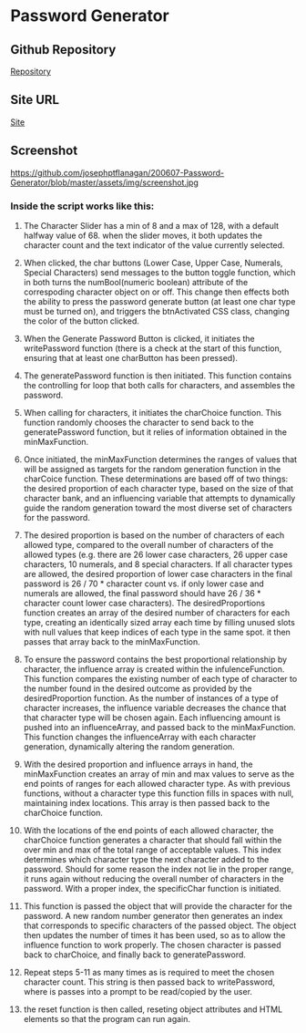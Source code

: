 # Password Generator

## Github Repository
[Repository](https://github.com/josephptflanagan/Password-Generator)

## Site URL
[Site](https://josephptflanagan.github.io/Password-Generator/)

## Screenshot
https://github.com/josephptflanagan/200607-Password-Generator/blob/master/assets/img/screenshot.jpg

### Inside the script works like this:
1. The Character Slider has a min of 8 and a max of 128, with a default halfway value of 68. when the slider moves, it both updates the character count and the text indicator of the value currently selected.

2. When clicked, the char buttons (Lower Case, Upper Case, Numerals, Special Characters) send messages to the button toggle function, which in both turns the numBool(numeric boolean) attribute of the correspoding character object on or off. This change then effects both the ability to press the password generate button (at least one char type must be turned on), and triggers the btnActivated CSS class, changing the color of the button clicked.

3. When the Generate Password Button is clicked, it initiates the writePassword function (there is a check at the start of this function, ensuring that at least one charButton has been pressed). 

4. The generatePassword function is then initiated. This function contains the controlling for loop that both calls for characters, and assembles the password. 

5. When calling for characters, it initiates the charChoice function. This function randomly chooses the character to send back to the generatePassword function, but it relies of information obtained in the minMaxFunction.

6. Once initiated, the minMaxFunction determines the ranges of values that will be assigned as targets for the random generation function in the charCoice function. These determinations are based off of two things: the desired proportion of each character type, based on the size of that character bank, and an influencing variable that attempts to dynamically guide the random generation toward the most diverse set of characters for the password.

7. The desired proportion is based on the number of characters of each allowed type, compared to the overall number of characters of the allowed types (e.g. there are 26 lower case characters, 26 upper case characters, 10 numerals, and 8 special characters. If all character types are allowed, the desired proportion of lower case characters in the final password is 26 / 70 * character count vs. if only lower case and numerals are allowed, the final password should have 26 / 36 * character count lower case characters). The desiredProportions function creates an array of the desired number of characters for each type, creating an identically sized array each time by filling unused slots with null values that keep indices of each type in the same spot. it then passes that array back to the minMaxFunction.

8. To ensure the password contains the best proportional relationship by character, the influence array is created within the infulenceFunction. This function compares the existing number of each type of character to the number found in the desired outcome as provided by the desiredProportion function. As the number of instances of a type of character increases, the influence variable decreases the chance that that character type will be chosen again. Each influencing amount is pushed into an influenceArray, and passed back to the minMaxFunction. This function changes the influenceArray with each character generation, dynamically altering the random generation. 

9. With the desired proportion and influence arrays in hand, the minMaxFunction creates an array of min and max values to serve as the end points of ranges for each allowed character type. As with previous functions, without a character type this function fills in spaces with null, maintaining index locations. This array is then passed back to the charChoice function. 

10. With the locations of the end points of each allowed character, the charChoice function generates a character that should fall within the over min and max of the total range of acceptable values. This index determines which character type the next character added to the password. Should for some reason the index not lie in the proper range, it runs again without reducing the overall number of characters in the password. With a proper index, the specificChar function is initiated. 

11. This function is passed the object that will provide the character for the password. A new random number generator then generates an index that corresponds to specific characters of the passed object. The object then updates the number of times it has been used, so as to allow the influence function to work properly. The chosen character is passed back to charChoice, and finally back to generatePassword.

12. Repeat steps 5-11 as many times as is required to meet the chosen character count. This string is then passed back to writePassword, where is passes into a prompt to be read/copied by the user. 

13. the reset function is then called, reseting object attributes and HTML elements so that the program can run again.
